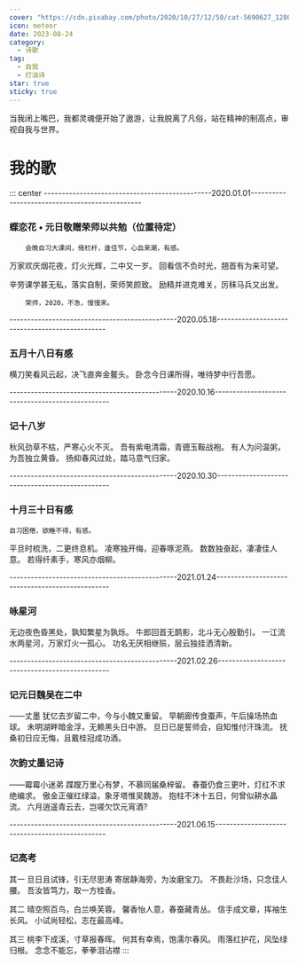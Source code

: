 ```yaml
---
cover: "https://cdn.pixabay.com/photo/2020/10/27/12/50/cat-5690627_1280.png"
icon: meteor
date: 2023-08-24
category:
  - 诗歌
tag:
  - 自我
  - 打油诗
star: true
sticky: true
---
```


当我闭上嘴巴，我都灵魂便开始了遨游，让我脱离了凡俗，站在精神的制高点，审视自我与世界。

<!-- more -->

# 我的歌

::: center
-----------------------------------------------2020.01.01-----------------------------------------------

### 蝶恋花 • 元日敬赠荣师以共勉（位置待定）

        会晚自习大课间，倚栏杆，逢佳节，心血来潮，有感。

万家欢庆烟花夜，灯火光辉，二中又一岁。
回看信不负时光，翘首有为来可望。

辛劳课学甚无私，落实自制，荣师笑颜致。
励精并进克难关，厉秣马兵又出发。

        荣师，2020，不急，慢慢来。

-----------------------------------------------2020.05.18-----------------------------------------------

### 五月十八日有感

横刀笑看风云起，决飞直奔金鳌头。
卧念今日课所得，唯待梦中行吾愿。

-----------------------------------------------2020.10.16------------------------------------------------

### 记十八岁

秋风劲草不枯，严寒心火不灭。
吾有紫电清霜，青骢玉鞍战袍。
有人为问温粥，为吾独立黄昏。
扬抑春风过处，踏马意气归家。

-----------------------------------------------2020.10.30------------------------------------------------

### 十月三十日有感

    自习困倦，欲睡不得，有感。

平旦时梳洗，二更终息机。
凌寒独开梅，迎春啄泥燕。
数数独奋起，凄凄佳人意。
若得纤素手，寒风亦烟柳。

-----------------------------------------------2021.01.24------------------------------------------------

### 咏星河

无边夜色昏黑处，孰知繁星为孰烁。
牛郎回首无鹊影，北斗无心殷勤引。
一江流水两星河，万家灯火一孤心。
功名无厌相继殒，层云独挂洒清新。

-----------------------------------------------2021.02.26-----------------------------------------------

### 记元日魏吴在二中

——丈墨
犹忆去岁留二中，今与小魏又重留。
早朝廊传食蚕声，午后操场热血球。
未明湖畔暗金浮，无赖黑头日中游。
旦日已是誓师会，自知惟付汗珠流。
抚桑初日应无悔，且戴桂冠成功酒。

### 次韵丈墨记诗

——霉霉小迷弟
蹀躞万里心有梦，不慕同届桑梓留。
春蚕仍食三更叶，灯红不求绝编求。
傲金正催红绿溢，象牙塔惟吴魏游。
抱柱不沐十五日，何曾似耕水晶流。
六月逍遥青云去，岂嗟欠饮元宵酒?

-----------------------------------------------2021.06.15-----------------------------------------------

### 记高考

其一
旦日且试锋，引无尽思涛
寄居静海旁，为汝磨宝刀。
不畏赴沙场，只念佳人腰。
吾汝皆笃力，取一方桂香。

其二
晴空照百鸟，白兰唤芙蓉。
馨香怡人意，春蚕藏青丛。
信手成文章，挥袖生长风。
小试尚轻松，志在最高峰。

其三
桃李下成溪，寸草报春晖。
何其有幸焉，饱濡尔春风。
雨落红护花，风坠绿归根。
念念不能忘，拳拳泪沾襟
:::
